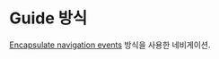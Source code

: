 # Guide 방식

[Encapsulate navigation events](https://developer.android.com/guide/navigation/design/encapsulate#encapsulate-navigation)
방식을 사용한 네비게이션.